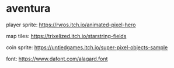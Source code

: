 # aventura

player sprite: https://rvros.itch.io/animated-pixel-hero

map tiles: https://trixelized.itch.io/starstring-fields

coin sprite: https://untiedgames.itch.io/super-pixel-objects-sample

font: https://www.dafont.com/alagard.font
